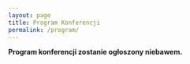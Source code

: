 ```yaml
---
layout: page
title: Program Konferencji
permalink: /program/
---
```


**Program konferencji zostanie ogłoszony niebawem.**
